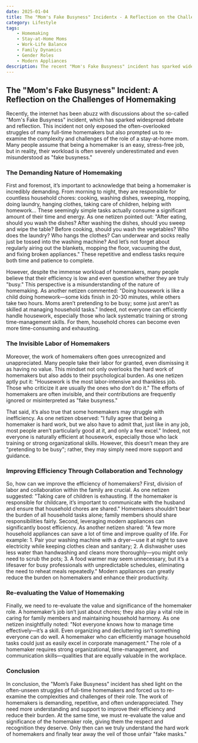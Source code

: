 ```yaml
---
date: 2025-01-04
title: The "Mom's Fake Busyness" Incidentx - A Reflection on the Challenges of Homemaking
category: Lifestyle
tags:
    - Homemaking
    - Stay-at-Home Moms
    - Work-Life Balance
    - Family Dynamics
    - Gender Roles
    - Modern Appliances
description: The recent "Mom's Fake Busyness" incident has sparked widespread debate about the challenges faced by full-time homemakers. This article explores the complexities of the homemaker role, the misconceptions surrounding their work, and how families can better support them through collaboration and modern technology.
---
```


## The "Mom's Fake Busyness" Incident: A Reflection on the Challenges of Homemaking

Recently, the internet has been abuzz with discussions about the so-called "Mom's Fake Busyness" incident, which has sparked widespread debate and reflection. This incident not only exposed the often-overlooked struggles of many full-time homemakers but also prompted us to re-examine the complexity and challenges of the role of a stay-at-home mom. Many people assume that being a homemaker is an easy, stress-free job, but in reality, their workload is often severely underestimated and even misunderstood as "fake busyness."

### The Demanding Nature of Homemaking

First and foremost, it’s important to acknowledge that being a homemaker is incredibly demanding. From morning to night, they are responsible for countless household chores: cooking, washing dishes, sweeping, mopping, doing laundry, hanging clothes, taking care of children, helping with homework... These seemingly simple tasks actually consume a significant amount of their time and energy. As one netizen pointed out: "After eating, should you wash the dishes? After washing the dishes, should you sweep and wipe the table? Before cooking, should you wash the vegetables? Who does the laundry? Who hangs the clothes? Can underwear and socks really just be tossed into the washing machine? And let’s not forget about regularly airing out the blankets, mopping the floor, vacuuming the dust, and fixing broken appliances." These repetitive and endless tasks require both time and patience to complete.

However, despite the immense workload of homemakers, many people believe that their efficiency is low and even question whether they are truly "busy." This perspective is a misunderstanding of the nature of homemaking. As another netizen commented: "Doing housework is like a child doing homework—some kids finish in 20-30 minutes, while others take two hours. Moms aren’t pretending to be busy; some just aren’t as skilled at managing household tasks." Indeed, not everyone can efficiently handle housework, especially those who lack systematic training or strong time-management skills. For them, household chores can become even more time-consuming and exhausting.

### The Invisible Labor of Homemakers

Moreover, the work of homemakers often goes unrecognized and unappreciated. Many people take their labor for granted, even dismissing it as having no value. This mindset not only overlooks the hard work of homemakers but also adds to their psychological burden. As one netizen aptly put it: "Housework is the most labor-intensive and thankless job. Those who criticize it are usually the ones who don’t do it." The efforts of homemakers are often invisible, and their contributions are frequently ignored or misinterpreted as "fake busyness."

That said, it’s also true that some homemakers may struggle with inefficiency. As one netizen observed: "I fully agree that being a homemaker is hard work, but we also have to admit that, just like in any job, most people aren’t particularly good at it, and only a few excel." Indeed, not everyone is naturally efficient at housework, especially those who lack training or strong organizational skills. However, this doesn’t mean they are "pretending to be busy"; rather, they may simply need more support and guidance.

### Improving Efficiency Through Collaboration and Technology

So, how can we improve the efficiency of homemakers? First, division of labor and collaboration within the family are crucial. As one netizen suggested: "Taking care of children is exhausting. If the homemaker is responsible for childcare, it’s important to communicate with the husband and ensure that household chores are shared." Homemakers shouldn’t bear the burden of all household tasks alone; family members should share responsibilities fairly. Second, leveraging modern appliances can significantly boost efficiency. As another netizen shared: "A few more household appliances can save a lot of time and improve quality of life. For example: 1. Pair your washing machine with a dryer—use it at night to save electricity while keeping clothes clean and sanitary; 2. A dishwasher uses less water than handwashing and cleans more thoroughly—you might only need to scrub the pots; 3. A food warmer may seem unnecessary, but it’s a lifesaver for busy professionals with unpredictable schedules, eliminating the need to reheat meals repeatedly." Modern appliances can greatly reduce the burden on homemakers and enhance their productivity.

### Re-evaluating the Value of Homemaking

Finally, we need to re-evaluate the value and significance of the homemaker role. A homemaker’s job isn’t just about chores; they also play a vital role in caring for family members and maintaining household harmony. As one netizen insightfully noted: "Not everyone knows how to manage time effectively—it’s a skill. Even organizing and decluttering isn’t something everyone can do well. A homemaker who can efficiently manage household tasks could just as easily excel in corporate management." The role of a homemaker requires strong organizational, time-management, and communication skills—qualities that are equally valuable in the workplace.

### Conclusion

In conclusion, the "Mom’s Fake Busyness" incident has shed light on the often-unseen struggles of full-time homemakers and forced us to re-examine the complexities and challenges of their role. The work of homemakers is demanding, repetitive, and often underappreciated. They need more understanding and support to improve their efficiency and reduce their burden. At the same time, we must re-evaluate the value and significance of the homemaker role, giving them the respect and recognition they deserve. Only then can we truly understand the hard work of homemakers and finally tear away the veil of those unfair "fake masks."
